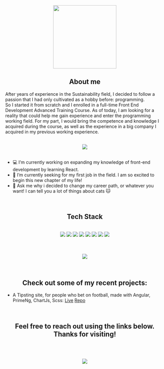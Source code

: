 <div align="center">
<img src="https://media3.giphy.com/media/ule4vhcY1xEKQ/giphy.gif?cid=ecf05e47mlzvbz7e8i8pv0omypa9bgb4vos3h1pc7lo9nv30&ep=v1_gifs_related&rid=giphy.gif&ct=g" width="200" height="200"  />
</div>

<h2 align="center">About me</h2>

After years of experience in the Sustainability field, I decided to follow a passion that I had only cultivated as a hobby before: programming. <br>So I started it from scratch and I enrolled in a full-time Front End Development Advanced Training Course. As of today, I am looking for a reality that could help me gain experience and enter the programming working field. For my part, I would bring the competence and knowledge I acquired during the course, as well as the experience in a big company I acquired in my previous working experience.

<br>
<div align="center">
  <img src="https://github-readme-stats.vercel.app/api?username=AlessandroGiorgino&show_icons=true&theme=radical">
</div>
<br>

- 💻 I’m currently working on expanding my knowledge of front-end development by learning React.
- 👀 I’m currently seeking for my first job in the field. I am so excited to begin this new chapter of my life!
- 💬 Ask me why i decided to change my career path, or whatever you want! I can tell you a lot of things about cats 🐱


<br>
<h2 align="center">Tech Stack</h2>

<br>
<div align="center">
  <img src="https://img.shields.io/badge/Angular-DD0031?style=for-the-badge&logo=angular&logoColor=white">  <img src="https://img.shields.io/badge/-ReactJs-61DAFB?logo=react&logoColor=white&style=for-the-badge"> <img src="https://img.shields.io/badge/JavaScript-F7DF1E?style=for-the-badge&logo=javascript&logoColor=black">  <img src="https://img.shields.io/badge/TypeScript-007ACC?style=for-the-badge&logo=typescript&logoColor=white"> <img src="https://img.shields.io/badge/html5%20-%23E34F26.svg?&style=for-the-badge&logo=html5&logoColor=white">   <img src="https://img.shields.io/badge/css3%20-%231572B6.svg?&style=for-the-badge&logo=css3&logoColor=white">   <img src="https://img.shields.io/badge/git%20-%23F05033.svg?&style=for-the-badge&logo=git&logoColor=white"/>   <img src="http://img.shields.io/badge/-VS%20Code-000000?style=for-the-badge&logo=Visual-studio-code&logoColor=blue">
</div>

<br>
<br>
<br>
<div  align="center">
  <img src="https://github-readme-stats.vercel.app/api/top-langs/?username=AlessandroGiorgino&theme=radical&hide_progress=true">
</div>
<br>

  
<br>
<h2 align="center">Check out some of my recent projects:</h2>

- A Tipsting site, for people who bet on football, made with Angular, PrimeNg, ChartJs, Scss: [Live](https://youtip-b83d1.web.app/) [Repo](https://github.com/AlessandroGiorgino/YouTip)



<br>
<h2 align="center">Feel free to reach out using the links below. Thanks for visiting!</h2>
<br>
<br>
<p align="center">
  <a href="https://www.linkedin.com/in/alessandrogiorgino-it/"><img src="https://img.shields.io/badge/linkedin-%230077B5.svg?&style=for-the-badge&logo=linkedin&logoColor=white"/></a>
  
</p>

